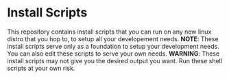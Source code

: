 # Install Scripts
This repository contains install scripts that you can run on any new linux distro that you hop to, to setup all your developement needs.
**NOTE**: These install scripts serve only as a foundation to setup your development needs. You can also edit these scripts to serve your own needs.
**WARNING**: These install scripts may not give you the desired output you want. Run these shell scripts at your own risk. 
